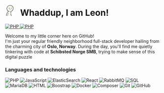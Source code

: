 <!--
light-color => #f6f7eb
redish-color => #e94f37
dark-color => #393e41
-->

<h1 style="border-color: #f6f7eb;">
    <img src="./gifs/person-finger-guns-color.gif" width="32" style="margin-right: 10px;">
    Whaddup, I am Leon!
</h1>

<a href="https://github.com/LeonBerner">
    <img alt="PHP" src="https://img.shields.io/badge/-GitHub-f6f7eb?&logo=GitHub&style=plastic&logoColor=393e41">
</a>
<a href="https://www.linkedin.com/in/leon-torgersen-berner">
    <img alt="PHP" src="https://img.shields.io/badge/-LinkedIn-f6f7eb?&logo=LinkedIn&style=plastic&logoColor=393e41">
</a>

<p>
    Welcome to my little corner here on GitHub!<br/>
    I'm just your regular friendly neighborhood full-stack developer hailing from the charming city of <strong>Oslo, Norway</strong>. During the day, you'll find me quietly tinkering with code at <strong>Schibsted Norge SMB</strong>, trying to make sense of this digital puzzle
</p>

<h3>Languages and technologies</h3>

<img alt="PHP" src="https://img.shields.io/badge/-PHP-000?&logo=php&style=plastic&color=f6f7eb&logoColor=393e41">
<img alt="JavaScript" src="https://img.shields.io/badge/-JavaScript-000?&logo=JavaScript&style=plastic&color=f6f7eb&logoColor=393e41">
<img alt="ElasticSearch" src="https://img.shields.io/badge/-ElasticSearch-000?&logo=ElasticSearch&style=plastic&color=f6f7eb&logoColor=393e41">
<img alt="React" src="https://img.shields.io/badge/-React-000?&logo=React&style=plastic&color=f6f7eb&logoColor=393e41">
<img alt="RabbitMQ" src="https://img.shields.io/badge/-RabbitMQ-000?&logo=RabbitMQ&style=plastic&color=f6f7eb&logoColor=393e41">
<img alt="SQL" src="https://img.shields.io/badge/-SQL-000?&logo=MySQL&style=plastic&color=f6f7eb&logoColor=393e41">
<img alt="MariaDB" src="https://img.shields.io/badge/-MariaDB-000?&logo=mariadb&style=plastic&color=f6f7eb&logoColor=393e41">
<img alt="HTML" src="https://img.shields.io/badge/-HTML5-000?&logo=html5&style=plastic&color=f6f7eb&logoColor=393e41">
<img alt="Boostrap" src="https://img.shields.io/badge/-Bootstrap-000?&logo=bootstrap&style=plastic&color=f6f7eb&logoColor=393e41">
<img alt="Docker" src="https://img.shields.io/badge/-Docker-000?&logo=Docker&style=plastic&color=f6f7eb&logoColor=393e41">
<img alt="Composer" src="https://img.shields.io/badge/-Composer-000?&logo=Composer&style=plastic&color=f6f7eb&logoColor=393e41">
<img alt="Git" src="https://img.shields.io/badge/-Git-000?&logo=Git&style=plastic&color=f6f7eb&logoColor=393e41">
<img alt="GitHub" src="https://img.shields.io/badge/-GitHub-393e41?&logo=GitHub&style=plastic&color=f6f7eb&logoColor=393e41">
